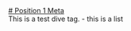 <html>
   <head>
      <link rel="stylesheet" type="text/css" href="main.css">
   </head> 
  <body>
     <a href="pos1.html"># Position 1 Meta</a>
     <div>This is a test dive tag.
          - this is a list
     </div>
   </body>
</html>
